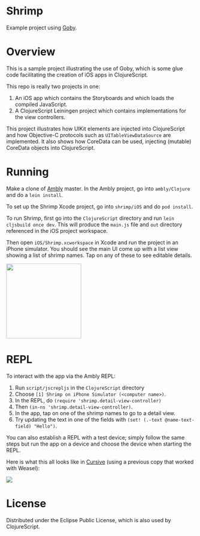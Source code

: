 Shrimp
======

Example project using [Goby](https://github.com/mfikes/goby).

Overview
========

This is a sample project illustrating the use of Goby, which is some glue code facilitating the creation of iOS apps in ClojureScript.

This repo is really two projects in one:

1. An iOS app which contains the Storyboards and which loads the compiled JavaScript.
2. A ClojureScript Leiningen project which contains implementations for the view controllers.

This project illustrates how UIKit elements are injected into ClojureScript and how Objective-C protocols such as `UITableViewDataSource` are implemented. It also shows how CoreData can be used, injecting (mutable) CoreData objects into ClojureScript.

Running
=======

Make a clone of [Ambly](https://github.com/omcljs/ambly) master. In the Ambly project, go into `ambly/Clojure` and do a `lein install`.

To set up the Shrimp Xcode project, go into `shrimp/iOS` and do `pod install`.

To run Shrimp, first go into the `ClojureScript` directory and run `lein cljsbuild once dev`. This will produce the `main.js` file and `out` directory referenced in the iOS project workspace.

Then open `iOS/Shrimp.xcworkspace` in Xcode and run the project in an iPhone simulator. You should see the main UI come up with a list view showing a list of shrimp names. Tap on any of these to see editable details.

<img src="http://blog.fikesfarm.com/img/shrimp.png" width="200px"/>

REPL
====

To interact with the app via the Ambly REPL:

1. Run `script/jscrepljs` in the `ClojureScript` directory
2. Choose `[1] Shrimp on iPhone Simulator (<computer name>)`.
3. In the REPL, do `(require 'shrimp.detail-view-controller)`
4. Then `(in-ns 'shrimp.detail-view-controller)`.
5. In the app, tap on one of the shrimp names to go to a detail view.
6. Try updating the text in one of the fields with `(set! (.-text @name-text-field) "Hello")`.

You can also establish a REPL with a test device; simply follow the same steps but run the app on a device and choose the device when starting the REPL.

Here is what this all looks like in [Cursive](https://cursiveclojure.com) (using a previous copy that worked with Weasel):

![](https://raw.githubusercontent.com/mfikes/shrimp/master/devenv.png)

License
=======

Distributed under the Eclipse Public License, which is also used by ClojureScript.
